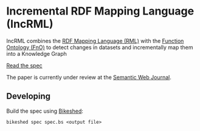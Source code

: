 # Incremental RDF Mapping Language (IncRML)

IncRML combines the [RDF Mapping Language (RML)](https://rml.io/spec) with the [Function Ontology (FnO)](https://fno.io) to detect changes in datasets and incrementally map them into a Knowledge Graph

[Read the spec](https://knowledgeonwebscale.github.io/incrml)

The paper is currently under review at the [Semantic Web Journal](https://semantic-web-journal.net/content/incremental-knowledge-graph-construction-heterogeneous-data-sources).

## Developing

Build the spec using [Bikeshed](https://speced.github.io/bikeshed):

```
bikeshed spec spec.bs <output file>
```
